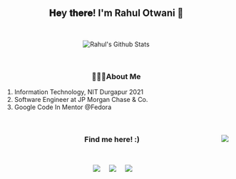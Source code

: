 <h2 align='center'> 𝐇𝐞y 𝐭𝐡𝐞𝐫𝐞!  I'm Rahul Otwani 👋 </h2>
<br>
<p align='center'>
  <img align="center" src="https://github-readme-stats.vercel.app/api?username=rahulotwani&&show_icons=true&title_color=fff&icon_color=79ff97&text_color=efefef&bg_color=24292e" alt="Rahul's Github Stats">
</p>
<br>
<h3 align="center"> 🙋🏽‍♂️About Me </h3>
<p align="center"> <samp> 
  <ol>
  <li>Information Technology, NIT Durgapur 2021</li>
  <li>Software Engineer at JP Morgan Chase & Co. </li>
  <li> Google Code In Mentor @Fedora</li>
  </ol>
  
  </samp>
</p><br>

<h3  align='center'> Find me here! :) <img align="right" src="https://visitor-badge.laobi.icu/badge?page_id=rahulotwani.rahulotwani" /></h3><br>

<p align='center'>
  <a href="https://github.com/rahulotwani"><img src="https://img.shields.io/badge/github-black.svg?&style=for-the-badge&logo=github&logoColor=white" /></a>&nbsp;&nbsp;&nbsp;&nbsp;  
  <a href="https://www.linkedin.com/in/rahulotwani/"><img src="https://img.shields.io/badge/linkedin-%230077B5.svg?&style=for-the-badge&logo=linkedin&logoColor=white" /></a>&nbsp;&nbsp;&nbsp;&nbsp;
  <a href="mailto:rahulotwani7@gmail.com"><img src="https://img.shields.io/badge/gmail-%23D14836.svg?&style=for-the-badge&logo=gmail&logoColor=white" /></a>&nbsp;&nbsp;&nbsp;&nbsp;
</p>



<!--
**rahulotwani/rahulotwani** is a ✨ _special_ ✨ repository because its `README.md` (this file) appears on your GitHub profile.

Here are some ideas to get you started:

- 🔭 I’m currently working on ...
- 🌱 I’m currently learning ...
- 👯 I’m looking to collaborate on ...
- 🤔 I’m looking for help with ...
- 💬 Ask me about ...
- 📫 How to reach me: ...
- 😄 Pronouns: ...
- ⚡ Fun fact: ...
-->
